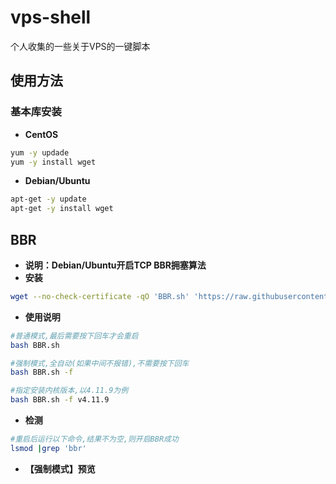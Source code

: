 # vps-shell
个人收集的一些关于VPS的一键脚本

## 使用方法

### 基本库安装

* **CentOS**
```bash
yum -y updade
yum -y install wget
```

* **Debian/Ubuntu**
```bash
apt-get -y update
apt-get -y install wget
```

## BBR

* **说明：Debian/Ubuntu开启TCP BBR拥塞算法**
* **安装**
```bash
wget --no-check-certificate -qO 'BBR.sh' 'https://raw.githubusercontent.com/Himly/vps-shell/master/BBR.sh' && chmod a+x BBR.sh
```

* **使用说明**
```bash
#普通模式,最后需要按下回车才会重启
bash BBR.sh

#强制模式,全自动(如果中间不报错),不需要按下回车
bash BBR.sh -f

#指定安装内核版本,以4.11.9为例
bash BBR.sh -f v4.11.9
```

* **检测**
```bash
#重启后运行以下命令,结果不为空,则开启BBR成功
lsmod |grep 'bbr'
```

* **【强制模式】预览**
